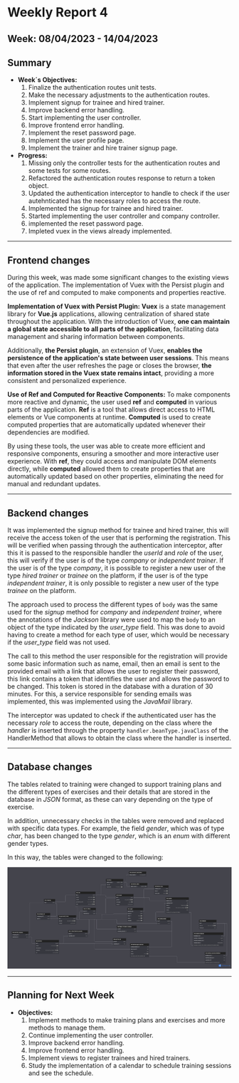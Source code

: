 # Weekly Report 4

## Week: 08/04/2023 - 14/04/2023

## Summary

- **Week´s Objectives:**
    1. Finalize the authentication routes unit tests.
    2. Make the necessary adjustments to the authentication routes.
    3. Implement signup for trainee and hired trainer.
    4. Improve backend error handling.
    5. Start implementing the user controller.
    6. Improve frontend error handling.
    7. Implement the reset password page.
    8. Implement the user profile page.
    9. Implement the trainer and hire trainer signup page.
- **Progress:**
    1. Missing only the controller tests for the authentication routes and some tests for some routes.
    2. Refactored the authentication routes response to return a token object.
    3. Updated the authentication interceptor to handle to check if the user autehnticated has the necessary roles to access the route.
    4. Implemented the signup for trainee and hired trainer.
    5. Started implementing the user controller and company controller.
    6. implemented the reset password page.
    7. Impleted vuex in the views already implemented.

---

## Frontend changes

During this week, was made some significant changes to the existing views of the application. The implementation of Vuex with the Persist plugin and the use of ref and computed to make components and properties reactive.

**Implementation of Vuex with Persist Plugin:**
**Vuex** is a state management library for **Vue.js** applications, allowing centralization of shared state throughout the application. With the introduction of Vuex, **one can maintain a global state accessible to all parts of the application**, facilitating data management and sharing information between components.

Additionally, **the Persist plugin**, an extension of Vuex, **enables the persistence of the application's state between user sessions**. This means that even after the user refreshes the page or closes the browser, **the information stored in the Vuex state remains intact**, providing a more consistent and personalized experience.

**Use of Ref and Computed for Reactive Components:**
To make components more reactive and dynamic, the user used **ref** and **computed** in various parts of the application. **Ref** is a tool that allows direct access to HTML elements or Vue components at runtime. **Computed** is used to create computed properties that are automatically updated whenever their dependencies are modified.

By using these tools, the user was able to create more efficient and responsive components, ensuring a smoother and more interactive user experience. With **ref**, they could access and manipulate DOM elements directly, while **computed** allowed them to create properties that are automatically updated based on other properties, eliminating the need for manual and redundant updates.

---

## Backend changes

It was implemented the signup method for trainee and hired trainer, this will receive the access token of the user that is performing the registration. This will be verified when passing through the authentication interceptor, after this it is passed to the responsible handler the *userId* and *role* of the user, this will verify if the user is of the type *company* or *independent trainer*. If the user is of the type *company*, it is possible to register a new user of the type *hired trainer* or *trainee* on the platform, if the user is of the type *independent trainer*, it is only possible to register a new user of the type *trainee* on the platform.

The approach used to process the different types of ```body``` was the same used for the *signup* method for *company* and *independent trainer*, where the annotations of the *Jackson* library were used to map the ```body``` to an object of the type indicated by the *user_type* field. This was done to avoid having to create a method for each type of user, which would be necessary if the *user_type* field was not used.

The call to this method the user responsible for the registration will provide some basic information such as name, email, then an email is sent to the provided email with a link that allows the user to register their password, this link contains a token that identifies the user and allows the password to be changed. This token is stored in the database with a duration of 30 minutes. For this, a service responsible for sending emails was implemented, this was implemented using the *JavaMail* library.

The interceptor was updated to check if the authenticated user has the necessary *role* to access the route, depending on the class where the *handler* is inserted through the property ```handler.beanType.javaClass``` of the HandlerMethod that allows to obtain the class where the handler is inserted.

---

## Database changes

The tables related to training were changed to support training plans and the different types of exercises and their details that are stored in the database in *JSON* format, as these can vary depending on the type of exercise.

In addition, unnecessary checks in the tables were removed and replaced with specific data types. For example, the field *gender*, which was of type *char*, has been changed to the type *gender*, which is an *enum* with different gender types.

In this way, the tables were changed to the following:

![Database Diagram](./images/dbDiagram3.png)

---

## Planning for Next Week

- **Objectives:**
    1. Implement methods to make training plans and exercises and more methods to manage them.
    2. Continue implementing the user controller.
    3. Improve backend error handling.
    4. Improve frontend error handling.
    5. Implement views to register trainees and hired trainers.
    6. Study the implementation of a calendar to schedule training sessions and see the schedule.
    